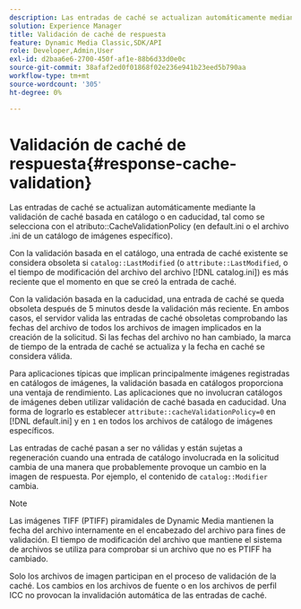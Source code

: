 ```yaml
---
description: Las entradas de caché se actualizan automáticamente mediante la validación de caché basada en catálogo o en caducidad, tal como se selecciona con el atributo CacheValidationPolicy (en default.ini o en el archivo .ini de un catálogo de imágenes específico).
solution: Experience Manager
title: Validación de caché de respuesta
feature: Dynamic Media Classic,SDK/API
role: Developer,Admin,User
exl-id: d2baa6e6-2700-450f-af1e-88b6d33d0e0c
source-git-commit: 38afaf2ed0f01868f02e236e941b23eed5b790aa
workflow-type: tm+mt
source-wordcount: '305'
ht-degree: 0%

---
```


# Validación de caché de respuesta{#response-cache-validation}

Las entradas de caché se actualizan automáticamente mediante la validación de caché basada en catálogo o en caducidad, tal como se selecciona con el atributo::CacheValidationPolicy (en default.ini o el archivo .ini de un catálogo de imágenes específico).

Con la validación basada en el catálogo, una entrada de caché existente se considera obsoleta si `catalog::LastModified` (o `attribute::LastModified`, o el tiempo de modificación del archivo del archivo [!DNL catalog.ini]) es más reciente que el momento en que se creó la entrada de caché.

Con la validación basada en la caducidad, una entrada de caché se queda obsoleta después de 5 minutos desde la validación más reciente. En ambos casos, el servidor valida las entradas de caché obsoletas comprobando las fechas del archivo de todos los archivos de imagen implicados en la creación de la solicitud. Si las fechas del archivo no han cambiado, la marca de tiempo de la entrada de caché se actualiza y la fecha en caché se considera válida.

Para aplicaciones típicas que implican principalmente imágenes registradas en catálogos de imágenes, la validación basada en catálogos proporciona una ventaja de rendimiento. Las aplicaciones que no involucran catálogos de imágenes deben utilizar validación de caché basada en caducidad. Una forma de lograrlo es establecer `attribute::cacheValidationPolicy=0` en [!DNL default.ini] y en `1` en todos los archivos de catálogo de imágenes específicos.

Las entradas de caché pasan a ser no válidas y están sujetas a regeneración cuando una entrada de catálogo involucrada en la solicitud cambia de una manera que probablemente provoque un cambio en la imagen de respuesta. Por ejemplo, el contenido de `catalog::Modifier` cambia.

>[!NOTE]
>
>Las imágenes TIFF (PTIFF) piramidales de Dynamic Media mantienen la fecha del archivo internamente en el encabezado del archivo para fines de validación. El tiempo de modificación del archivo que mantiene el sistema de archivos se utiliza para comprobar si un archivo que no es PTIFF ha cambiado.

Solo los archivos de imagen participan en el proceso de validación de la caché. Los cambios en los archivos de fuente o en los archivos de perfil ICC no provocan la invalidación automática de las entradas de caché.
